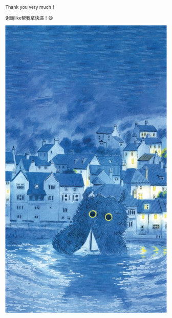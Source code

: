 Thank you very much！

谢谢like帮我拿快递！😄

![image](https://github.com/zhongliang2021/thank/blob/main/IMG_5663.JPEG)

